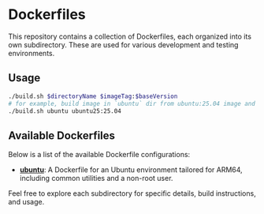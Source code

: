# Dockerfiles

This repository contains a collection of Dockerfiles, each organized into its own subdirectory. These are used for various development and testing environments.

## Usage

```bash
./build.sh $directoryName $imageTag:$baseVersion
# for example, build image in `ubuntu` dir from ubuntu:25.04 image and give it `ubuntu25` tag
./build.sh ubuntu ubuntu25:25.04
```


## Available Dockerfiles

Below is a list of the available Dockerfile configurations:

*   **[ubuntu](./ubuntu/)**: A Dockerfile for an Ubuntu environment tailored for ARM64, including common utilities and a non-root user.

Feel free to explore each subdirectory for specific details, build instructions, and usage.
